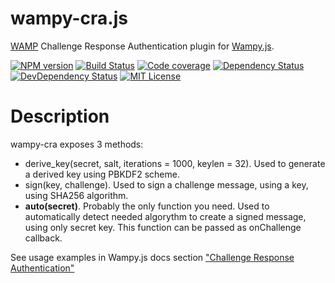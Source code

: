 wampy-cra.js
============

[WAMP][] Challenge Response Authentication plugin for [Wampy.js][].

[![NPM version][npm-image]][npm-url]
[![Build Status][travis-image]][travis-url]
[![Code coverage][coveralls-image]][coveralls-url]
[![Dependency Status][depstat-image]][depstat-url]
[![DevDependency Status][depstat-dev-image]][depstat-dev-url]
[![MIT License][license-image]][license-url]

Description
===========

wampy-cra exposes 3 methods:

* derive_key(secret, salt, iterations = 1000, keylen = 32). Used to generate a derived key using PBKDF2 scheme.
* sign(key, challenge). Used to sign a challenge message, using a key, using SHA256 algorithm.
* **auto(secret)**. Probably the only function you need. Used to automatically detect needed algorythm to create a
signed message, using only secret key. This function can be passed as onChallenge callback.

See usage examples in Wampy.js docs section
["Challenge Response Authentication"](https://github.com/KSDaemon/wampy.js#challenge-response-authentication)


[Wampy.js]: https://github.com/KSDaemon/wampy.js
[WAMP]: http://wamp-proto.org/

[npm-url]: https://www.npmjs.com/package/wampy-cra
[npm-image]: https://img.shields.io/npm/v/wampy-cra.svg?style=flat

[travis-url]: https://travis-ci.org/KSDaemon/wampy-cra
[travis-image]: https://img.shields.io/travis/KSDaemon/wampy-cra/master.svg?style=flat

[coveralls-url]: https://coveralls.io/github/KSDaemon/wampy-cra
[coveralls-image]: https://img.shields.io/coveralls/KSDaemon/wampy-cra/master.svg?style=flat

[depstat-url]: https://david-dm.org/KSDaemon/wampy-cra
[depstat-image]: https://david-dm.org/KSDaemon/wampy-cra.svg?style=flat

[depstat-dev-url]: https://david-dm.org/KSDaemon/wampy-cra
[depstat-dev-image]: https://david-dm.org/KSDaemon/wampy-cra/master-status.svg?style=flat

[license-image]: https://img.shields.io/badge/license-MIT-blue.svg
[license-url]: http://opensource.org/licenses/MIT
